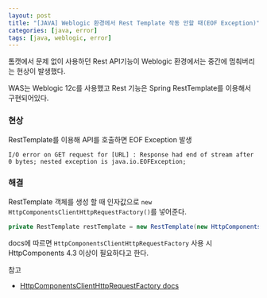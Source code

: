 ```yaml
---
layout: post
title: "[JAVA] Weblogic 환경에서 Rest Template 작동 안할 때(EOF Exception)"
categories: [java, error]
tags: [java, weblogic, error]
---
```


톰캣에서 문제 없이 사용하던 Rest API기능이 Weblogic 환경에서는 중간에 멈춰버리는 현상이 발생했다.

WAS는 Weblogic 12c를 사용했고 Rest 기능은 Spring RestTemplate를 이용해서 구현되어있다.

### 현상

 RestTemplate를 이용해 API를 호출하면 EOF Exception 발생
 
 ```
I/O error on GET request for [URL] : Response had end of stream after 0 bytes; nested exception is java.io.EOFException;
 ```
 
### 해결

RestTemplate 객체를 생성 할 때 인자값으로 `new HttpComponentsClientHttpRequestFactory()`를 넣어준다.

```java
private RestTemplate restTemplate = new RestTemplate(new HttpComponentsClientHttpRequestFactory())
```  
 
 
docs에 따르면 `HttpComponentsClientHttpRequestFactory` 사용 시 HttpComponents 4.3 이상이 필요하다고 한다.


참고

 - [HttpComponentsClientHttpRequestFactory docs](https://docs.spring.io/spring-framework/docs/current/javadoc-api/org/springframework/http/client/HttpComponentsClientHttpRequestFactory.html)
   
